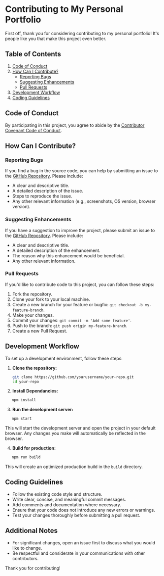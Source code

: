 # Contributing to My Personal Portfolio

First off, thank you for considering contributing to my personal portfolio! It's people like you that make this project even better.

## Table of Contents

1. [Code of Conduct](#code-of-conduct)
2. [How Can I Contribute?](#how-can-i-contribute)
   - [Reporting Bugs](#reporting-bugs)
   - [Suggesting Enhancements](#suggesting-enhancements)
   - [Pull Requests](#pull-requests)
3. [Development Workflow](#development-workflow)
4. [Coding Guidelines](#coding-guidelines)

## Code of Conduct

By participating in this project, you agree to abide by the [Contributor Covenant Code of Conduct](https://www.contributor-covenant.org/version/2/0/code_of_conduct.html).

## How Can I Contribute?

### Reporting Bugs

If you find a bug in the source code, you can help by submitting an issue to the [GitHub Repository](https://github.com/yourusername/your-repo). Please include:

- A clear and descriptive title.
- A detailed description of the issue.
- Steps to reproduce the issue.
- Any other relevant information (e.g., screenshots, OS version, browser version).

### Suggesting Enhancements

If you have a suggestion to improve the project, please submit an issue to the [GitHub Repository](https://github.com/yourusername/your-repo). Please include:

- A clear and descriptive title.
- A detailed description of the enhancement.
- The reason why this enhancement would be beneficial.
- Any other relevant information.

### Pull Requests

If you'd like to contribute code to this project, you can follow these steps:

1. Fork the repository.
2. Clone your fork to your local machine.
3. Create a new branch for your feature or bugfix: `git checkout -b my-feature-branch`.
4. Make your changes.
5. Commit your changes: `git commit -m 'Add some feature'`.
6. Push to the branch: `git push origin my-feature-branch`.
7. Create a new Pull Request.

## Development Workflow

To set up a development environment, follow these steps:

1. **Clone the repository:**
   ```sh
   git clone https://github.com/yourusername/your-repo.git
   cd your-repo
   ```
2. **Install Dependancies:**

```sh
   npm install
```

3. **Run the development server:**

```sh
   npm start
```

This will start the development server and open the project in your default browser. Any changes you make will automatically be reflected in the browser.

4. **Build for production:**

```sh
   npm run build
```

This will create an optimized production build in the `build` directory.

## Coding Guidelines

- Follow the existing code style and structure.
- Write clear, concise, and meaningful commit messages.
- Add comments and documentation where necessary.
- Ensure that your code does not introduce any new errors or warnings.
- Test your changes thoroughly before submitting a pull request.

## Additional Notes

- For significant changes, open an issue first to discuss what you would like to change.
- Be respectful and considerate in your communications with other contributors.

Thank you for contributing!
